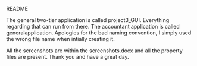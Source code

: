 README

The general two-tier application is called project3_GUI. Everything regarding that can run from there.
The accountant application is called generalapplication. Apologies for the bad naming convention, I simply used the wrong file name when intially creating it.

All the screenshots are within the screenshots.docx and all the property files are present. Thank you and have a great day.